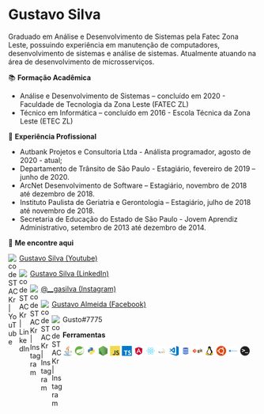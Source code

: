 # Gustavo Silva

Graduado em Análise e Desenvolvimento de Sistemas pela Fatec Zona Leste, possuindo experiência em manutenção de computadores, desenvolvimento de sistemas e análise de sistemas. Atualmente atuando na área de desenvolvimento de microsserviços.

:books: **Formação Acadêmica**

- Análise e Desenvolvimento de Sistemas – concluído em 2020 - Faculdade de Tecnologia da Zona Leste (FATEC ZL)
- Técnico em Informática – concluído em 2016 - Escola Técnica da Zona Leste (ETEC ZL)

:briefcase: **Experiência Profissional**
- Autbank Projetos e Consultoria Ltda - Análista programador, agosto de 2020 - atual;
- Departamento de Trânsito de São Paulo - Estagiário, fevereiro de 2019 – junho de 2020.
- ArcNet Desenvolvimento de Software – Estagiário, novembro de 2018 até dezembro de 2018.
- Instituto Paulista de Geriatria e Gerontologia – Estagiário, julho de 2018 até novembro de 2018.
- Secretaria de Educação do Estado de São Paulo - Jovem Aprendiz Administrativo, setembro de 2013 até  dezembro de 2014.

:iphone: **Me encontre aqui**

<img align="left" alt="codeSTACKr | YouTube" width="22px" src="https://cdn.jsdelivr.net/npm/simple-icons@v3/icons/youtube.svg" /> [Gustavo Silva (Youtube)]

<img align="left" alt="codeSTACKr | LinkedIn" width="22px" src="https://cdn.jsdelivr.net/npm/simple-icons@v3/icons/linkedin.svg" /> [Gustavo Silva (LinkedIn)]

<img align="left" alt="codeSTACKr | Instagram" width="22px" src="https://cdn.jsdelivr.net/npm/simple-icons@v3/icons/instagram.svg" /> [@__gasilva (Instagram)]

<img align="left" alt="codeSTACKr | Instagram" width="22px" src="https://cdn.jsdelivr.net/npm/simple-icons@v3/icons/facebook.svg" />[Gustavo Almeida (Facebook)]

<img align="left" alt="codeSTACKr | Instagram" width="22px" src="https://cdn.jsdelivr.net/npm/simple-icons@v3/icons/discord.svg" /> Gusto#7775

[Gustavo Silva (Youtube)]: https://www.youtube.com/channel/UCXKb8To1OWsDy6dqf4oM-_g
[Gustavo Silva (LinkedIn)]: https://www.linkedin.com/in/gustavo-silva-69b84a15b/
[@__gasilva (Instagram)]: https://instagram.com/__gasilva
[Gustavo Almeida (Facebook)]: https://www.facebook.com/gAlmeida11

**Ferramentas**

<code><img height="20" src="https://raw.githubusercontent.com/github/explore/80688e429a7d4ef2fca1e82350fe8e3517d3494d/topics/java/java.png"></code>
<code><img height="20" src="https://raw.githubusercontent.com/github/explore/80688e429a7d4ef2fca1e82350fe8e3517d3494d/topics/spring-boot/spring-boot.png"></code>
<code><img height="20" src="https://raw.githubusercontent.com/github/explore/80688e429a7d4ef2fca1e82350fe8e3517d3494d/topics/python/python.png"></code>
<code><img height="20" src="https://raw.githubusercontent.com/github/explore/80688e429a7d4ef2fca1e82350fe8e3517d3494d/topics/nodejs/nodejs.png"></code>
<code><img height="20" src="https://raw.githubusercontent.com/github/explore/80688e429a7d4ef2fca1e82350fe8e3517d3494d/topics/javascript/javascript.png"></code>
<code><img height="20" src="https://raw.githubusercontent.com/github/explore/80688e429a7d4ef2fca1e82350fe8e3517d3494d/topics/typescript/typescript.png"></code>
<code><img height="20" src="https://raw.githubusercontent.com/github/explore/80688e429a7d4ef2fca1e82350fe8e3517d3494d/topics/angular/angular.png"></code>
<code><img height="20" src="https://raw.githubusercontent.com/github/explore/80688e429a7d4ef2fca1e82350fe8e3517d3494d/topics/react/react.png"></code>
<code><img height="20" src="https://raw.githubusercontent.com/github/explore/80688e429a7d4ef2fca1e82350fe8e3517d3494d/topics/mysql/mysql.png"></code>
<code><img height="20" src="https://raw.githubusercontent.com/github/explore/80688e429a7d4ef2fca1e82350fe8e3517d3494d/topics/visual-studio-code/visual-studio-code.png"></code>
<code><img height="20" src="https://raw.githubusercontent.com/github/explore/80688e429a7d4ef2fca1e82350fe8e3517d3494d/topics/sql/sql.png"></code>
<code><img height="20" src="https://raw.githubusercontent.com/github/explore/80688e429a7d4ef2fca1e82350fe8e3517d3494d/topics/git/git.png"></code>
<code><img height="20" src="https://raw.githubusercontent.com/github/explore/80688e429a7d4ef2fca1e82350fe8e3517d3494d/topics/linux/linux.png"></code>
<code><img height="20" src="https://raw.githubusercontent.com/github/explore/80688e429a7d4ef2fca1e82350fe8e3517d3494d/topics/ubuntu/ubuntu.png"></code>
<code><img height="20" src="https://raw.githubusercontent.com/github/explore/80688e429a7d4ef2fca1e82350fe8e3517d3494d/topics/windows/windows.png"></code>
<code><img height="20" src="https://raw.githubusercontent.com/github/explore/80688e429a7d4ef2fca1e82350fe8e3517d3494d/topics/terminal/terminal.png"></code>

